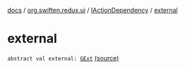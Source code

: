 [docs](../../index.md) / [org.swiften.redux.ui](../index.md) / [IActionDependency](index.md) / [external](./external.md)

# external

`abstract val external: `[`GExt`](index.md#GExt) [(source)](https://github.com/protoman92/KotlinRedux/tree/master/common/common-ui/src/main/kotlin/org/swiften/redux/ui/Injector.kt#L59)